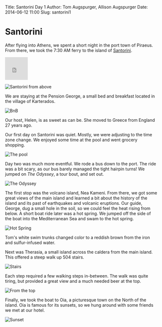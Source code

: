 Title: Santorini Day 1
Author: Tom Augspurger, Allison Augspurger
Date: 2014-06-12 11:00
Slug: santorini1

Santorini
=========

After flying into Athens, we spent a short night in the port town of Piraeus. From there, we took the 7:30 AM ferry to the island of [Santorini](http://en.wikipedia.org/wiki/Santorini).

<iframe src="https://www.flickr.com/photos/81581328@N02/14404669651/in/set-72157644733130690/player/" width="75" height="75" frameborder="0" allowfullscreen webkitallowfullscreen mozallowfullscreen oallowfullscreen msallowfullscreen></iframe>

![Santorini from above](http://en.wikipedia.org/wiki/Santorini#mediaviewer/File:Santorini_Landsat.jpg)

We are staying at the Pension George, a small bed and breakfast located in the village of Karterados.

![BnB](https://www.flickr.com/photos/81581328@N02/14221424828/in/set-72157644733130690/)

Our host, Helen, is as sweet as can be.
She moved to Greece from England 27 years ago.

Our first day on Santorini was quiet.
Mostly, we were adjusting to the time zone change.  We enjoyed some time at the pool and went grocery shopping.

![The pool](https://www.flickr.com/gp/81581328@N02/991KWU)

Day two was much more eventful.
We rode a bus down to the port.
The ride was a bit scary, as our bus barely managed the tight hairpin turns!
We jumped on *The Odyssey*, a tour bout, and set out.

![The Odyssey](https://www.flickr.com/gp/81581328@N02/11o244)

The first stop was the volcano island, Nea Kameni.
From there, we got some great views of the main island and learned a bit about the history of the island and its past of earthquakes and volcanic eruptions.
Our guide, George, dug a small hole in the soil, so we could feel the heat rising from below.
A short boat ride later was a hot spring.
We jumped off the side of the boat into the Mediterranean Sea and swam to the hot spring.

![Hot Spring](https://www.flickr.com/gp/81581328@N02/Xs658c)

Tom's white swim trunks changed color to a reddish brown from the iron and sulfur-infused water.

Next was Therasia, a small island across the caldera from the main island.
This offered a steep walk up 504 stairs.

![Stairs](https://www.flickr.com/gp/81581328@N02/7T7Z9V)

Each step required a few walking steps in-between. The walk was quite tiring, but provided a great view and a much needed beer at the top.

![From the top](https://www.flickr.com/gp/81581328@N02/3XxzKA)

Finally, we took the boat to Oia, a picturesque town on the North of the island.
Oia is famous for its sunsets, so we hung around with some friends we met at our hotel.

![Sunset](https://www.flickr.com/gp/81581328@N02/n8k0E6)
